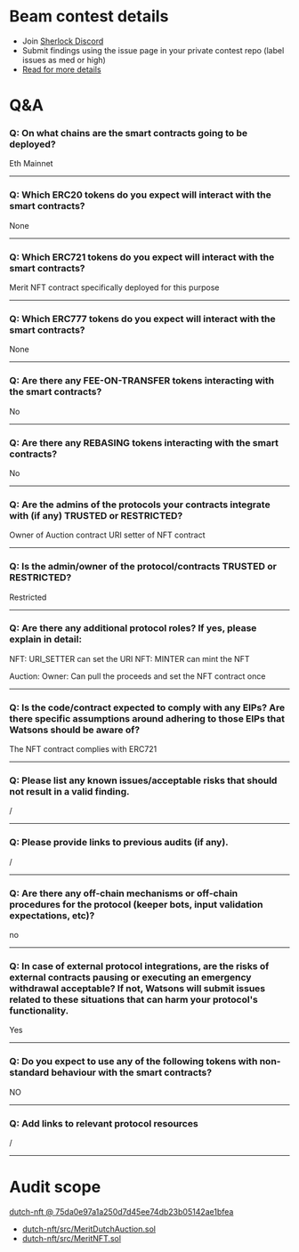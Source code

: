 
# Beam contest details

- Join [Sherlock Discord](https://discord.gg/MABEWyASkp)
- Submit findings using the issue page in your private contest repo (label issues as med or high)
- [Read for more details](https://docs.sherlock.xyz/audits/watsons)

# Q&A

### Q: On what chains are the smart contracts going to be deployed?
Eth Mainnet
___

### Q: Which ERC20 tokens do you expect will interact with the smart contracts? 
None
___

### Q: Which ERC721 tokens do you expect will interact with the smart contracts? 
Merit NFT contract specifically deployed for this purpose
___

### Q: Which ERC777 tokens do you expect will interact with the smart contracts? 
None
___

### Q: Are there any FEE-ON-TRANSFER tokens interacting with the smart contracts?

No
___

### Q: Are there any REBASING tokens interacting with the smart contracts?

No
___

### Q: Are the admins of the protocols your contracts integrate with (if any) TRUSTED or RESTRICTED?
Owner of Auction contract
URI setter of NFT contract
___

### Q: Is the admin/owner of the protocol/contracts TRUSTED or RESTRICTED?
Restricted
___

### Q: Are there any additional protocol roles? If yes, please explain in detail:
NFT: URI_SETTER can set the URI
NFT: MINTER can mint the NFT

Auction: Owner: Can pull the proceeds and set the NFT contract once
___

### Q: Is the code/contract expected to comply with any EIPs? Are there specific assumptions around adhering to those EIPs that Watsons should be aware of?
The NFT contract complies with ERC721
___

### Q: Please list any known issues/acceptable risks that should not result in a valid finding.
/
___

### Q: Please provide links to previous audits (if any).
/
___

### Q: Are there any off-chain mechanisms or off-chain procedures for the protocol (keeper bots, input validation expectations, etc)?
no
___

### Q: In case of external protocol integrations, are the risks of external contracts pausing or executing an emergency withdrawal acceptable? If not, Watsons will submit issues related to these situations that can harm your protocol's functionality.
Yes
___

### Q: Do you expect to use any of the following tokens with non-standard behaviour with the smart contracts?
NO
___

### Q: Add links to relevant protocol resources
/
___



# Audit scope


[dutch-nft @ 75da0e97a1a250d7d45ee74db23b05142ae1bfea](https://github.com/Merit-Circle/dutch-nft/tree/75da0e97a1a250d7d45ee74db23b05142ae1bfea)
- [dutch-nft/src/MeritDutchAuction.sol](dutch-nft/src/MeritDutchAuction.sol)
- [dutch-nft/src/MeritNFT.sol](dutch-nft/src/MeritNFT.sol)


